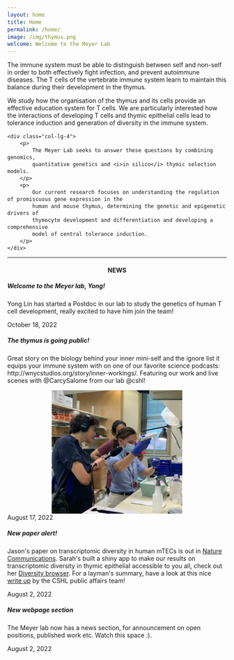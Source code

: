 ```yaml
---
layout: home
title: Home
permalink: /home/
image: /img/thymus.png
welcome: Welcome to the Meyer Lab
---
```


<div class="row">
    <div class="col-lg-2"></div>
    <div class="col-lg-4">
        <p>
            The immune system must be able to distinguish between self and non-self in order
            to both effectively fight infection, and prevent autoimmune diseases. The T cells
            of the vertebrate immune system learn to maintain this balance during their
            development in the thymus.
        </p>
        <p>
            We study how the organisation of the thymus and its cells provide an
            effective education system for T cells. We are particularly interested how the
            interactions of developing T cells and thymic epithelial cells lead to
            tolerance induction and generation of diversity in the immune system.
        </p>
    </div>

    <div class="col-lg-4">
        <p>
            The Meyer Lab seeks to answer these questions by combining genomics,
            quantitative genetics and <i>in silico</i> thymic selection models.
        </p>
        <p>
            Our current research focuses on understanding the regulation of promiscuous gene expression in the
            human and mouse thymus, determining the genetic and epigenetic drivers of
            thymocyte development and differentiation and developing a comprehensive
            model of central tolerance induction.
        </p>
    </div>
</div>

<div class="row">
    <div class="col-lg-2"></div>
    <div class="col-lg-8"> <hr></div>
</div>

<div class="row">
    <div class="col-lg-2"></div>
    <div class="col-lg-8">
        <center>
            <h4>NEWS</h4>
        </center>
    </div>
    <div class="col-lg-2"></div>
</div>

<div class="row">
    <div class="col-lg-2"></div>
    <div class="col-lg-8">
    <div class="card-scroll">
        <div class="card text-center">
            <div class="card-header"></div>
            <div class="card-body">
                <h5 class="card-title">Welcome to the Meyer lab, Yong!</h5>
                <p class="card-text"> Yong Lin has started a Postdoc in our lab to study
                the genetics of human T cell development, really excited to have him
                join the team! </p>
            </div>
            <div class="card-footer text-muted"> October 18, 2022</div>
        </div>
        <div class="card text-center">
            <div class="card-header"></div>
            <div class="card-body">
                <h5 class="card-title">The thymus is going public!</h5>
                <p class="card-text">Great story on the biology
                behind your inner mini-self and the ignore list it equips your
                immune system with on one of our favorite science podcasts: http://wnycstudios.org/story/inner-workings/.
                Featuring our work and live scenes with @CarcySalome from our lab @cshl!
                </p>
                <img class="img-responsive" style="display:block; margin-left:
                auto; margin-right: auto;
                padding-right:15px;padding-left:15px;padding-top:0px;
                width:300px;height:auto;" src="/img/radiolab2.jpeg">
            </div>
            <div class="card-footer text-muted"> August 17, 2022</div>
        </div>
        <div class="card text-center">
            <div class="card-header"></div>
            <div class="card-body">
                <h5 class="card-title">New paper alert!</h5>
                <p class="card-text">Jason's paper on transcriptomic diversity
                in human mTECs is out in <a
                href="https://www.nature.com/articles/s41467-022-31750-1">Nature Communications</a>.
                Sarah's built a shiny app to make our results on transcriptomic
                diversity in thymic epithelial accessible to you all, check out
                her <a
                href="https://transcriptomediversity.cshl.edu/">Diversity
                browser</a>.
                For a layman's summary, have a look at this nice <a
                href="https://www.cshl.edu/how-the-thymus-trains-t-cells-to-fight-infections/">write up</a>
                by the CSHL public affairs team!</p>
            </div>
            <div class="card-footer text-muted"> August 2, 2022</div>
        </div>
        <div class="card text-center">
            <div class="card-header"></div>
            <div class="card-body">
                <h5 class="card-title">New webpage section</h5>
                <p class="card-text">The Meyer lab now has a news section, for
                announcement on open positions, published work etc. Watch this
                space :).</p>
            </div>
            <div class="card-footer text-muted"> August 2, 2022</div>
        </div>
    </div>
    </div>
    <div class="col-lg-2"></div>
</div>

